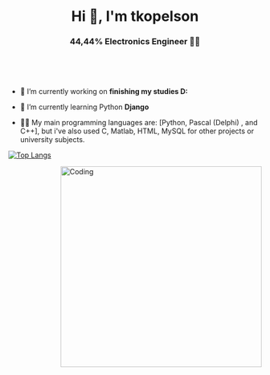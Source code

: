 <!-- ![MasterHead](https://indoanalytica.com/static/images/bannerr.gif) -->
<h1 align="center">Hi 👋, I'm tkopelson</h1>
<h3 align="center">44,44% Electronics Engineer 👨‍💻</h3>
<br>


<br>
<br>

- 🔭 I’m currently working on **finishing my studies D:**

- 🌱 I’m currently learning Python **Django**

- 👨‍💻 My main programming languages are: [Python, Pascal (Delphi) , and C++], but i've also used C, Matlab, HTML, MySQL for other projects or university subjects.

[![Top Langs](https://github-readme-stats.vercel.app/api/top-langs/?username=tkopelson&layout=compact)](https://github.com/anuraghazra/github-readme-stats)

<img align="right" alt="Coding" width="400" src="https://www.gokiebox.com/comparte/wp-content/uploads/2017/11/webbbb.gif">
